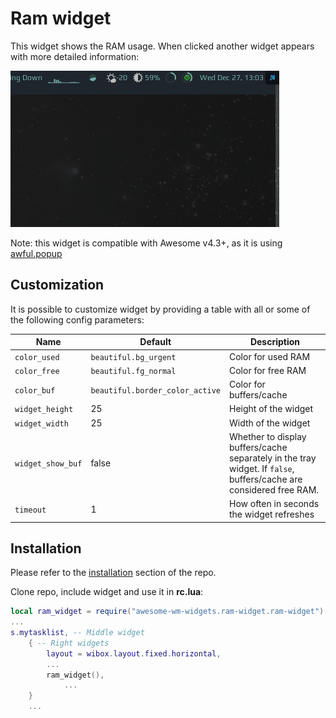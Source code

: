 # Ram widget

This widget shows the RAM usage. When clicked another widget appears with more detailed information:

![screenshot](./out.gif)

Note: this widget is compatible with Awesome v4.3+, as it is using [awful.popup](https://awesomewm.org/doc/api/classes/awful.popup.html)

## Customization

It is possible to customize widget by providing a table with all or some of the following config parameters:

| Name | Default | Description |
|---|---|---|
| `color_used` | `beautiful.bg_urgent` | Color for used RAM |
| `color_free` | `beautiful.fg_normal` | Color for free RAM |
| `color_buf`  | `beautiful.border_color_active` | Color for buffers/cache |
| `widget_height` | 25 | Height of the widget |
| `widget_width` | 25 | Width of the widget |
| `widget_show_buf`  | false | Whether to display buffers/cache separately in the tray widget. If `false`, buffers/cache are considered free RAM. |
| `timeout`    | 1 | How often in seconds the widget refreshes |

## Installation

Please refer to the [installation](https://github.com/streetturtle/awesome-wm-widgets#installation) section of the repo.

Clone repo, include widget and use it in **rc.lua**:

```lua
local ram_widget = require("awesome-wm-widgets.ram-widget.ram-widget")
...
s.mytasklist, -- Middle widget
	{ -- Right widgets
    	layout = wibox.layout.fixed.horizontal,
		...
		ram_widget(),
    		...
	}
	...
```

